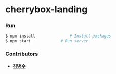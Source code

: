 # cherrybox-landing

### Run

```bash
$ npm install				# Install packages
$ npm start				# Run server
```

### Contributors

- **[김병수](https://gitlab.com/molang19.20)**